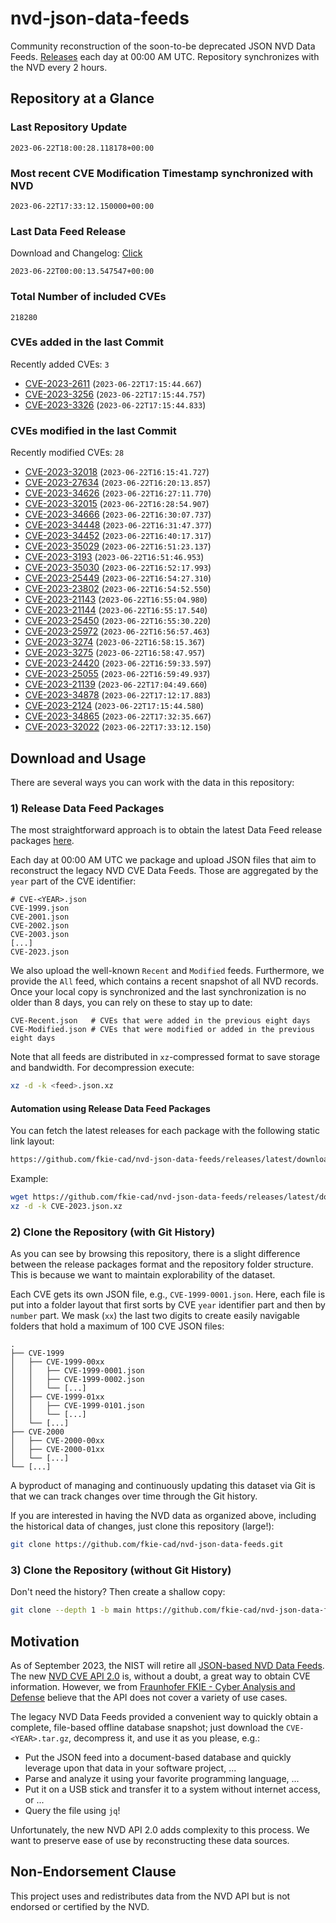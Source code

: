 # nvd-json-data-feeds

Community reconstruction of the soon-to-be deprecated JSON NVD Data Feeds. 
[Releases](https://github.com/fkie-cad/nvd-json-data-feeds/releases/latest) each day at 00:00 AM UTC.
Repository synchronizes with the NVD every 2 hours.

## Repository at a Glance

### Last Repository Update

```plain
2023-06-22T18:00:28.118178+00:00
```

### Most recent CVE Modification Timestamp synchronized with NVD

```plain
2023-06-22T17:33:12.150000+00:00
```

### Last Data Feed Release

Download and Changelog: [Click](https://github.com/fkie-cad/nvd-json-data-feeds/releases/latest)

```plain
2023-06-22T00:00:13.547547+00:00
```

### Total Number of included CVEs

```plain
218280
```

### CVEs added in the last Commit

Recently added CVEs: `3`

* [CVE-2023-2611](CVE-2023/CVE-2023-26xx/CVE-2023-2611.json) (`2023-06-22T17:15:44.667`)
* [CVE-2023-3256](CVE-2023/CVE-2023-32xx/CVE-2023-3256.json) (`2023-06-22T17:15:44.757`)
* [CVE-2023-3326](CVE-2023/CVE-2023-33xx/CVE-2023-3326.json) (`2023-06-22T17:15:44.833`)


### CVEs modified in the last Commit

Recently modified CVEs: `28`

* [CVE-2023-32018](CVE-2023/CVE-2023-320xx/CVE-2023-32018.json) (`2023-06-22T16:15:41.727`)
* [CVE-2023-27634](CVE-2023/CVE-2023-276xx/CVE-2023-27634.json) (`2023-06-22T16:20:13.857`)
* [CVE-2023-34626](CVE-2023/CVE-2023-346xx/CVE-2023-34626.json) (`2023-06-22T16:27:11.770`)
* [CVE-2023-32015](CVE-2023/CVE-2023-320xx/CVE-2023-32015.json) (`2023-06-22T16:28:54.907`)
* [CVE-2023-34666](CVE-2023/CVE-2023-346xx/CVE-2023-34666.json) (`2023-06-22T16:30:07.737`)
* [CVE-2023-34448](CVE-2023/CVE-2023-344xx/CVE-2023-34448.json) (`2023-06-22T16:31:47.377`)
* [CVE-2023-34452](CVE-2023/CVE-2023-344xx/CVE-2023-34452.json) (`2023-06-22T16:40:17.317`)
* [CVE-2023-35029](CVE-2023/CVE-2023-350xx/CVE-2023-35029.json) (`2023-06-22T16:51:23.137`)
* [CVE-2023-3193](CVE-2023/CVE-2023-31xx/CVE-2023-3193.json) (`2023-06-22T16:51:46.953`)
* [CVE-2023-35030](CVE-2023/CVE-2023-350xx/CVE-2023-35030.json) (`2023-06-22T16:52:17.993`)
* [CVE-2023-25449](CVE-2023/CVE-2023-254xx/CVE-2023-25449.json) (`2023-06-22T16:54:27.310`)
* [CVE-2023-23802](CVE-2023/CVE-2023-238xx/CVE-2023-23802.json) (`2023-06-22T16:54:52.550`)
* [CVE-2023-21143](CVE-2023/CVE-2023-211xx/CVE-2023-21143.json) (`2023-06-22T16:55:04.980`)
* [CVE-2023-21144](CVE-2023/CVE-2023-211xx/CVE-2023-21144.json) (`2023-06-22T16:55:17.540`)
* [CVE-2023-25450](CVE-2023/CVE-2023-254xx/CVE-2023-25450.json) (`2023-06-22T16:55:30.220`)
* [CVE-2023-25972](CVE-2023/CVE-2023-259xx/CVE-2023-25972.json) (`2023-06-22T16:56:57.463`)
* [CVE-2023-3274](CVE-2023/CVE-2023-32xx/CVE-2023-3274.json) (`2023-06-22T16:58:15.367`)
* [CVE-2023-3275](CVE-2023/CVE-2023-32xx/CVE-2023-3275.json) (`2023-06-22T16:58:47.957`)
* [CVE-2023-24420](CVE-2023/CVE-2023-244xx/CVE-2023-24420.json) (`2023-06-22T16:59:33.597`)
* [CVE-2023-25055](CVE-2023/CVE-2023-250xx/CVE-2023-25055.json) (`2023-06-22T16:59:49.937`)
* [CVE-2023-21139](CVE-2023/CVE-2023-211xx/CVE-2023-21139.json) (`2023-06-22T17:04:49.660`)
* [CVE-2023-34878](CVE-2023/CVE-2023-348xx/CVE-2023-34878.json) (`2023-06-22T17:12:17.883`)
* [CVE-2023-2124](CVE-2023/CVE-2023-21xx/CVE-2023-2124.json) (`2023-06-22T17:15:44.580`)
* [CVE-2023-34865](CVE-2023/CVE-2023-348xx/CVE-2023-34865.json) (`2023-06-22T17:32:35.667`)
* [CVE-2023-32022](CVE-2023/CVE-2023-320xx/CVE-2023-32022.json) (`2023-06-22T17:33:12.150`)


## Download and Usage

There are several ways you can work with the data in this repository:

### 1) Release Data Feed Packages

The most straightforward approach is to obtain the latest Data Feed release packages [here](https://github.com/fkie-cad/nvd-json-data-feeds/releases/latest).

Each day at 00:00 AM UTC we package and upload JSON files that aim to reconstruct the legacy NVD CVE Data Feeds.
Those are aggregated by the `year` part of the CVE identifier:

```
# CVE-<YEAR>.json
CVE-1999.json
CVE-2001.json
CVE-2002.json
CVE-2003.json
[...]
CVE-2023.json
```

We also upload the well-known `Recent` and `Modified` feeds.
Furthermore, we provide the `All` feed, which contains a recent snapshot of all NVD records.
Once your local copy is synchronized and the last synchronization is no older than 8 days, you can rely on these to stay up to date:

```plain
CVE-Recent.json   # CVEs that were added in the previous eight days
CVE-Modified.json # CVEs that were modified or added in the previous eight days
```

Note that all feeds are distributed in `xz`-compressed format to save storage and bandwidth.
For decompression execute:

```sh
xz -d -k <feed>.json.xz
```


#### Automation using Release Data Feed Packages

You can fetch the latest releases for each package with the following static link layout:

```sh
https://github.com/fkie-cad/nvd-json-data-feeds/releases/latest/download/CVE-<YEAR>.json.xz
```

Example:

```sh
wget https://github.com/fkie-cad/nvd-json-data-feeds/releases/latest/download/CVE-2023.json.xz
xz -d -k CVE-2023.json.xz
```

### 2) Clone the Repository (with Git History)

As you can see by browsing this repository, there is a slight difference between the release packages format and the repository folder structure.
This is because we want to maintain explorability of the dataset.

Each CVE gets its own JSON file, e.g., `CVE-1999-0001.json`.
Here, each file is put into a folder layout that first sorts by CVE `year` identifier part and then by `number` part.
We mask (`xx`) the last two digits to create easily navigable folders that hold a maximum of 100 CVE JSON files:

```plain
.
├── CVE-1999
│   ├── CVE-1999-00xx
│   │   ├── CVE-1999-0001.json
│   │   ├── CVE-1999-0002.json
│   │   └── [...]
│   ├── CVE-1999-01xx
│   │   ├── CVE-1999-0101.json
│   │   └── [...]
│   └── [...]
├── CVE-2000
│   ├── CVE-2000-00xx
│   ├── CVE-2000-01xx
│   └── [...]
└── [...]
```

A byproduct of managing and continuously updating this dataset via Git is that we can track changes over time through the Git history.

If you are interested in having the NVD data as organized above, including the historical data of changes, just clone this repository (large!):

```sh
git clone https://github.com/fkie-cad/nvd-json-data-feeds.git
```

### 3) Clone the Repository (without Git History)

Don't need the history? Then create a shallow copy:

```sh
git clone --depth 1 -b main https://github.com/fkie-cad/nvd-json-data-feeds.git
```

## Motivation

As of September 2023, the NIST will retire all [JSON-based NVD Data Feeds](https://nvd.nist.gov/vuln/data-feeds#divRetirementBanner-1).
The new [NVD CVE API 2.0](https://nvd.nist.gov/developers/vulnerabilities) is, without a doubt, a great way to obtain CVE information.
However, we from [Fraunhofer FKIE - Cyber Analysis and Defense](https://www.fkie.fraunhofer.de/en/departments/cad.html) believe that the API does not cover a variety of use cases.

The legacy NVD Data Feeds provided a convenient way to quickly obtain a complete, file-based offline database snapshot; just download the `CVE-<YEAR>.tar.gz`, decompress it, and use it as you please, e.g.:

* Put the JSON feed into a document-based database and quickly leverage upon that data in your software project, ...
* Parse and analyze it using your favorite programming language, ...
* Put it on a USB stick and transfer it to a system without internet access, or ...
* Query the file using `jq`!

Unfortunately, the new NVD API 2.0 adds complexity to this process.
We want to preserve ease of use by reconstructing these data sources.

## Non-Endorsement Clause

This project uses and redistributes data from the NVD API but is not endorsed or certified by the NVD.